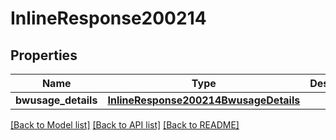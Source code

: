 # InlineResponse200214

## Properties
Name | Type | Description | Notes
------------ | ------------- | ------------- | -------------
**bwusage_details** | [**InlineResponse200214BwusageDetails**](InlineResponse200214BwusageDetails.md) |  | [optional] 

[[Back to Model list]](../README.md#documentation-for-models) [[Back to API list]](../README.md#documentation-for-api-endpoints) [[Back to README]](../README.md)

